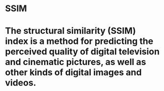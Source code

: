 # SSIM

# The structural similarity (SSIM) index is a method for predicting the perceived quality of digital television and cinematic pictures, as well as other kinds of digital images and videos.
